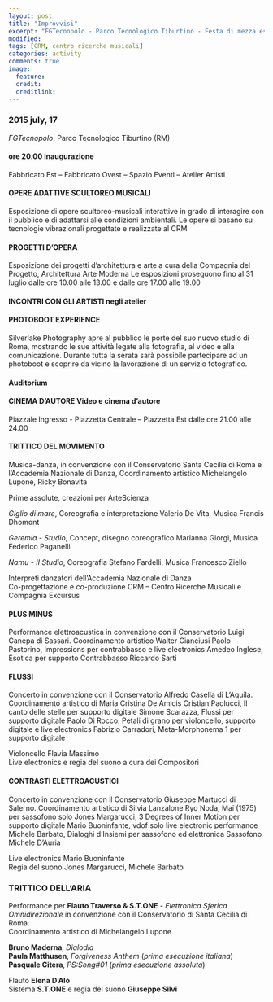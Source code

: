 ```yaml
---
layout: post
title: "Improvvisi"
excerpt: "FGTecnopolo - Parco Tecnologico Tiburtino - Festa di mezza estate"
modified: 
tags: [CRM, centro ricerche musicali]
categories: activity
comments: true
image:
  feature: 
  credit: 
  creditlink: 
---
```


### 2015 july, 17

*FGTecnopolo*, Parco Tecnologico Tiburtino (RM)

#### ore 20.00 Inaugurazione
Fabbricato Est – Fabbricato Ovest – Spazio Eventi – Atelier Artisti

#### OPERE ADATTIVE SCULTOREO MUSICALI

Esposizione di opere scultoreo-musicali interattive in grado di interagire con il pubblico e di adattarsi alle condizioni ambientali. Le opere si basano su tecnologie vibrazionali progettate e realizzate al CRM

#### PROGETTI D’OPERA

Esposizione dei progetti d’architettura e arte
a cura della Compagnia del Progetto, Architettura Arte Moderna
Le esposizioni proseguono fino al 31 luglio dalle ore 10.00 alle 13.00 e dalle ore 17.00 alle 19.00

####  INCONTRI CON GLI ARTISTI negli atelier

#### PHOTOBOOT EXPERIENCE

Silverlake Photography apre al pubblico le porte del suo nuovo studio di Roma, mostrando le sue attività legate alla fotografia, al video e alla comunicazione. Durante tutta la serata sarà possibile partecipare ad un photoboot e scoprire da vicino la lavorazione di un servizio fotografico.

#### Auditorium

#### CINEMA D’AUTORE Video e cinema d’autore

Piazzale Ingresso - Piazzetta Centrale – Piazzetta Est
dalle ore 21.00 alle 24.00

#### TRITTICO DEL MOVIMENTO

Musica-danza, in convenzione con il Conservatorio Santa Cecilia di Roma e l’Accademia Nazionale di Danza, Coordinamento artistico Michelangelo Lupone, Ricky Bonavita

Prime assolute, creazioni per ArteScienza

*Giglio di mare*, Coreografia e interpretazione Valerio De Vita, Musica Francis Dhomont

*Geremia - Studio*, Concept, disegno coreografico Marianna Giorgi, Musica Federico Paganelli

*Namu - II Studio*, Coreografia Stefano Fardelli, Musica Francesco Ziello

Interpreti danzatori dell’Accademia Nazionale di Danza    
Co-progettazione e co-produzione CRM – Centro Ricerche Musicali e Compagnia Excursus

#### PLUS MINUS

Performance elettroacustica
in convenzione con il Conservatorio Luigi Canepa di Sassari. Coordinamento artistico Walter Cianciusi
Paolo Pastorino, Impressions per contrabbasso e live electronics Amedeo Inglese, Esotica per supporto
Contrabbasso Riccardo Sarti

#### FLUSSI

Concerto in convenzione con il Conservatorio Alfredo Casella di L’Aquila. Coordinamento artistico di Maria Cristina De Amicis
Cristian Paolucci, Il canto delle stelle per supporto digitale
Simone Scarazza, Flussi per supporto digitale
Paolo Di Rocco, Petali di grano per violoncello, supporto digitale e live electronics Fabrizio Carradori, Meta-Morphonema 1 per supporto digitale

Violoncello Flavia Massimo    
Live electronics e regia del suono a cura dei Compositori

#### CONTRASTI ELETTROACUSTICI

Concerto in convenzione con il Conservatorio Giuseppe Martucci di Salerno. Coordinamento artistico di Silvia Lanzalone
Ryo Noda, Maï (1975) per sassofono solo
Jones Margarucci, 3 Degrees of Inner Motion per supporto digitale
Mario Buoninfante, vdof solo live electronic performance Michele Barbato, Dialoghi d’Insiemi per sassofono ed elettronica
Sassofono Michele D’Auria

Live electronics Mario Buoninfante    
Regia del suono Jones Margarucci, Michele Barbato

### TRITTICO DELL’ARIA

Performance per **Flauto Traverso & S.T.ONE** - *Elettronica Sferica Omnidirezionale* in convenzione con il Conservatorio di Santa Cecilia di Roma.    
Coordinamento artistico di Michelangelo Lupone    

**Bruno Maderna**, *Dialodia*    
**Paula Matthusen**, *Forgiveness Anthem* (*prima esecuzione italiana*)    
**Pasquale Citera**, *PS:Song#01* (*prima esecuzione assoluta*)

Flauto **Elena D’Alò**    
Sistema **S.T.ONE** e regia del suono **Giuseppe Silvi**

